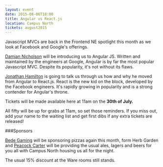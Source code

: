 ```yaml
---
layout: event
date: 2015-08-06T18:00
title: Angular vs React.js
location: Campus North
tickets: august2015
---
```


Javascript MVCs are back in the Frontend NE spotlight this month as we look at Facebook and Google's offerings.

[Damian Nicholson](https://twitter.com/damian) will be introducing us to Angular JS. Written and maintained by the engineers at Google, Angular is by far the most popular Javascript MVC. Despite its popularity, it's not without its flaws.

[Jonathan Hamilton](https://twitter.com/jonnyfromnothin) is going to talk us through us how and why he moved from Angular to React.js. React is the new kid on the block, developed by the Facebook engineers. It's rapidly growing in popularity and is a strong contender for Angular's throne.

Tickets will be made available here at 11am on the <strong>30th of July.</strong>

All fifty will be up for grabs at 11am, so set those reminders. If you miss out, add your name to the waiting list and get first dibs if any extra tickets are released!

###Sponsors

[Bede Gaming](http://www.bedegaming.com/) will be sponsoring pizzas again this month, form Herb Garden and  [Peacock Carter](http://www.peacockcarter.co.uk/) will be providing the usual ales, lagers and beers for you all with Campus North housing us all for the night.

The usual 15% discount at the Ware rooms still stands.

